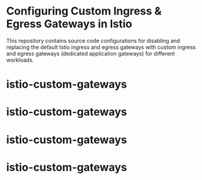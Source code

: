 # Configuring Custom Ingress & Egress Gateways in Istio

This repository contains source code configurations for disabling and replacing the default Istio ingress and egress gateways with custom ingress and egress gateways (dedicated application gateways) for different workloads. 



# istio-custom-gateways
# istio-custom-gateways
# istio-custom-gateways
# istio-custom-gateways
